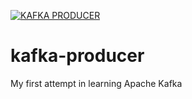 [![KAFKA PRODUCER](https://circleci.com/gh/Apache-Kafka/kafka-producer.svg?style=svg)](https://app.circleci.com/pipelines/github/Apache-Kafka/kafka-producer)
# kafka-producer
My first attempt in learning Apache Kafka
